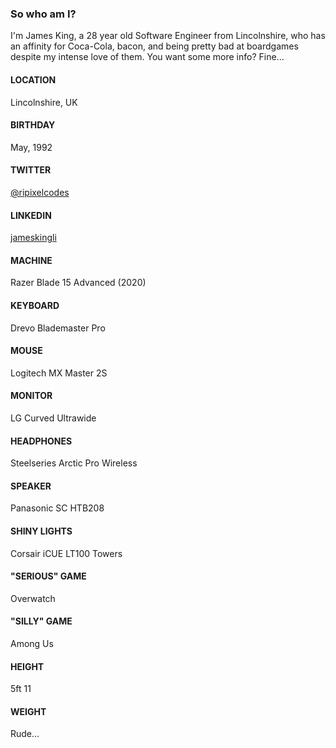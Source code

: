 ### So who am I?

I'm James King, a 28 year old Software Engineer from Lincolnshire, who has an affinity for Coca-Cola, bacon, and being pretty bad at boardgames despite my intense love of them. You want some more info? Fine...

#### LOCATION

Lincolnshire, UK

#### BIRTHDAY

May, 1992

#### TWITTER

[@ripixelcodes](https://www.twitter.com/ripixelcodes)

#### LINKEDIN

[jameskingli](https://www.linkedin.com/in/jameskingli/)

#### MACHINE

Razer Blade 15 Advanced (2020)

#### KEYBOARD

Drevo Blademaster Pro

#### MOUSE

Logitech MX Master 2S

#### MONITOR

LG Curved Ultrawide

#### HEADPHONES

Steelseries Arctic Pro Wireless

#### SPEAKER

Panasonic SC HTB208

#### SHINY LIGHTS

Corsair iCUE LT100 Towers

#### "SERIOUS" GAME

Overwatch

#### "SILLY" GAME

Among Us

#### HEIGHT

5ft 11

#### WEIGHT

Rude...

